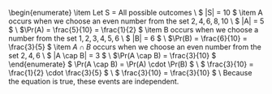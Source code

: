 \begin{enumerate}
\item Let S = All possible outcomes \\
$ |S| = 10 $
	\item A occurs when we choose an even number from the set ${2, 4, 6, 8, 10}$ \\
$ |A| = 5 $ \\
$\Pr(A) = \frac{5}{10} = \frac{1}{2} $
	\item B occurs when we choose a number from the set ${1, 2, 3, 4, 5, 6}$ \\
$ |B| = 6 $ \\
$\Pr(B) = \frac{6}{10} = \frac{3}{5} $
	\item $A \cap B$ occurs when we choose an even number from the set ${2, 4, 6}$ \\
$ |A \cap B| = 3 $ \\
$\Pr(A \cap B) = \frac{3}{10} $
\end{enumerate}
$ \Pr(A \cap B) = \Pr(A) \cdot \Pr(B) $ \\
$ \frac{3}{10} = \frac{1}{2} \cdot \frac{3}{5} $ \\
$ \frac{3}{10} = \frac{3}{10} $ \\
Because the equation is true, these events are independent.
